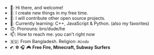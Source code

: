 - 👋: Hi there, and welcome!
- 🧵: I create new things in my free time.
- 🔭: I will contribute other open source projects.
- 🌱: Currently learning: C++, JavaScript & Python. (also my favorites)
- 🙃: Pronouns: bro/dude/he
- 📫: How to reach me: you can't right now
- 🇧🇩: From Bangladesh. Religion: *`Hindu`*
- 💕: ⚽ 🎧 🎮 __Free Fire, Minecraft, Subway Surfers__


<!---
devwithsd/devwithsd is a ✨ special ✨ repository because its `README.md` (this file) appears on your GitHub profile.
You can click the Preview link to take a look at your changes.
--->
